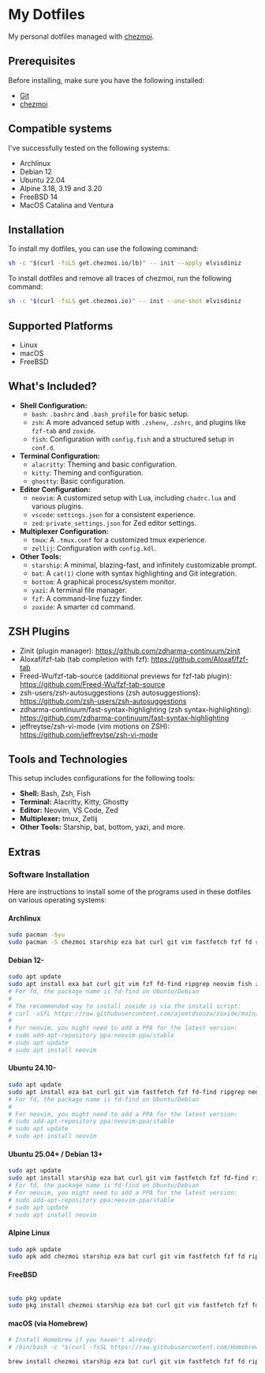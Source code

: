# My Dotfiles

My personal dotfiles managed with [chezmoi](https://chezmoi.io).

## Prerequisites

Before installing, make sure you have the following installed:

- [Git](https://git-scm.com/)
- [chezmoi](https://chezmoi.io/install/)

## Compatible systems

I've successfully tested on the following systems:

- Archlinux
- Debian 12
- Ubuntu 22.04
- Alpine 3.18, 3.19 and 3.20
- FreeBSD 14
- MacOS Catalina and Ventura

## Installation

To install my dotfiles, you can use the following command:

```bash
sh -c "$(curl -fsLS get.chezmoi.io/lb)" -- init --apply elvisdiniz
```

To install dotfiles and remove all traces of chezmoi, run the following command:

```bash
sh -c "$(curl -fsLS get.chezmoi.io)" -- init --one-shot elvisdiniz
```

## Supported Platforms

- Linux
- macOS
- FreeBSD

## What's Included?

- **Shell Configuration:**
  - `bash`: `.bashrc` and `.bash_profile` for basic setup.
  - `zsh`: A more advanced setup with `.zshenv`, `.zshrc`, and plugins like `fzf-tab` and `zoxide`.
  - `fish`: Configuration with `config.fish` and a structured setup in `conf.d`.
- **Terminal Configuration:**
  - `alacritty`: Theming and basic configuration.
  - `kitty`: Theming and configuration.
  - `ghostty`: Basic configuration.
- **Editor Configuration:**
  - `neovim`: A customized setup with Lua, including `chadrc.lua` and various plugins.
  - `vscode`: `settings.json` for a consistent experience.
  - `zed`: `private_settings.json` for Zed editor settings.
- **Multiplexer Configuration:**
  - `tmux`: A `.tmux.conf` for a customized tmux experience.
  - `zellij`: Configuration with `config.kdl`.
- **Other Tools:**
  - `starship`: A minimal, blazing-fast, and infinitely customizable prompt.
  - `bat`: A `cat(1)` clone with syntax highlighting and Git integration.
  - `bottom`: A graphical process/system monitor.
  - `yazi`: A terminal file manager.
  - `fzf`: A command-line fuzzy finder.
  - `zoxide`: A smarter cd command.

## ZSH Plugins

- Zinit (plugin manager): <https://github.com/zdharma-continuum/zinit>
- Aloxaf/fzf-tab (tab completion with fzf): <https://github.com/Aloxaf/fzf-tab>
- Freed-Wu/fzf-tab-source (additional previews for fzf-tab plugin): <https://github.com/Freed-Wu/fzf-tab-source>
- zsh-users/zsh-autosuggestions (zsh autosuggestions): <https://github.com/zsh-users/zsh-autosuggestions>
- zdharma-continuum/fast-syntax-highlighting (zsh syntax-highlighting): <https://github.com/zdharma-continuum/fast-syntax-highlighting>
- jeffreytse/zsh-vi-mode (vim motions on ZSH): <https://github.com/jeffreytse/zsh-vi-mode>

## Tools and Technologies

This setup includes configurations for the following tools:

- **Shell:** Bash, Zsh, Fish
- **Terminal:** Alacritty, Kitty, Ghostty
- **Editor:** Neovim, VS Code, Zed
- **Multiplexer:** tmux, Zellij
- **Other Tools:** Starship, bat, bottom, yazi, and more.

## Extras

### Software Installation

Here are instructions to install some of the programs used in these dotfiles on various operating systems:

#### Archlinux

```bash
sudo pacman -Syu
sudo pacman -S chezmoi starship eza bat curl git vim fastfetch fzf fd ripgrep neovim bottom fish zoxide zsh
```

#### Debian 12-

```bash
sudo apt update
sudo apt install exa bat curl git vim fzf fd-find ripgrep neovim fish zsh
# For fd, the package name is fd-find on Ubuntu/Debian
#
# The recommended way to install zoxide is via the install script:
# curl -sSfL https://raw.githubusercontent.com/ajeetdsouza/zoxide/main/install.sh | sh
#
# For neovim, you might need to add a PPA for the latest version:
# sudo add-apt-repository ppa:neovim-ppa/stable
# sudo apt update
# sudo apt install neovim
```

#### Ubuntu 24.10-

```bash
sudo apt update
sudo apt install eza bat curl git vim fastfetch fzf fd-find ripgrep neovim btm fish zsh
# For fd, the package name is fd-find on Ubuntu/Debian
#
# For neovim, you might need to add a PPA for the latest version:
# sudo add-apt-repository ppa:neovim-ppa/stable
# sudo apt update
# sudo apt install neovim
```

#### Ubuntu 25.04+ / Debian 13+

```bash
sudo apt update
sudo apt install starship eza bat curl git vim fastfetch fzf fd-find ripgrep neovim btm fish zoxide zsh
# For fd, the package name is fd-find on Ubuntu/Debian
# For neovim, you might need to add a PPA for the latest version:
# sudo add-apt-repository ppa:neovim-ppa/stable
# sudo apt update
# sudo apt install neovim
```

#### Alpine Linux

```bash
sudo apk update
sudo apk add chezmoi starship eza bat curl git vim fastfetch fzf fd ripgrep neovim bottom fish zoxide zsh
```

#### FreeBSD

```bash

sudo pkg update
sudo pkg install chezmoi starship eza bat curl git vim fastfetch fzf fd ripgrep neovim bottom fish zoxide zsh
```

#### macOS (via Homebrew)

```bash
# Install Homebrew if you haven't already:
# /bin/bash -c "$(curl -fsSL https://raw.githubusercontent.com/Homebrew/install/HEAD/install.sh)"

brew install chezmoi starship eza bat curl git vim fastfetch fzf fd ripgrep neovim bottom fish zoxide zsh
```

